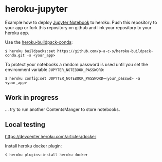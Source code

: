 # heroku-jupyter

Example how to deploy [Jupyter Notebook](https://jupyter.org/) to heroku. 
Push this repository to your app or fork this repository on github and link your 
repository to your heroku app.

Use the [heroku-buildpack-conda](https://github.com/p-a-c-o/heroku-buildpack-conda):
```
$ heroku buildpacks:set https://github.com/p-a-c-o/heroku-buildpack-conda.git -a <your_app>
```

To protect your notebooks a random password is used until you set the environment variable `JUPYTER_NOTEBOOK_PASSWORD`:
```
$ heroku config:set JUPYTER_NOTEBOOK_PASSWORD=<your_passwd> -a <your_app>
```

## Work in progress

... try to run another ContentsManger to store notebooks. 


## Local testing

https://devcenter.heroku.com/articles/docker

Install heroku docker plugin:
```
$ heroku plugins:install heroku-docker
```

